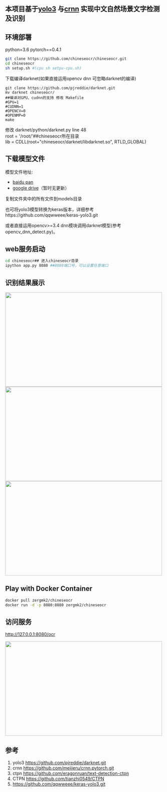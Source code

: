 ## 本项目基于[yolo3](https://github.com/pjreddie/darknet.git) 与[crnn](https://github.com/meijieru/crnn.pytorch.git)  实现中文自然场景文字检测及识别

## 环境部署
python=3.6 pytorch==0.4.1
``` Bash
git clone https://github.com/chineseocr/chineseocr.git
cd chineseocr
sh setup.sh #(cpu sh setpu-cpu.sh)
```

下载编译darknet(如果直接运用opencv dnn 可忽略darknet的编译)
```
git clone https://github.com/pjreddie/darknet.git 
mv darknet chineseocr/
##编译对GPU、cudnn的支持 修改 Makefile
#GPU=1
#CUDNN=1
#OPENCV=0
#OPENMP=0
make 
```
修改 darknet/python/darknet.py line 48    
root = '/root/'##chineseocr所在目录     
lib = CDLL(root+"chineseocr/darknet/libdarknet.so", RTLD_GLOBAL)    


## 下载模型文件   
模型文件地址:
* [baidu pan](https://pan.baidu.com/s/1gTW9gwJR6hlwTuyB6nCkzQ)
* [google drive](https://drive.google.com/drive/folders/1vlA6FjvicTt5GKvAfmycP5AlYxm4i9ze?usp=sharing)（暂时无更新）

复制文件夹中的所有文件到models目录

也可将yolo3模型转换为keras版本，详细参考https://github.com/qqwweee/keras-yolo3.git    

或者直接运用opencv>=3.4  dnn模块调用darknet模型(参考 opencv_dnn_detect.py)。   

## web服务启动
``` Bash
cd chineseocr## 进入chineseocr目录
ipython app.py 8080 ##8080端口号，可以设置任意端口
```

## 识别结果展示

<img width="500" height="300" src="https://github.com/chineseocr/chineseocr/blob/master/test/img1.png"/>
<img width="500" height="300" src="https://github.com/chineseocr/chineseocr/blob/master/test/4.png"/>
<img width="500" height="300" src="https://github.com/chineseocr/chineseocr/blob/master/test/card1.png"/>

## Play with Docker Container
``` Bash
docker pull zergmk2/chineseocr
docker run -d -p 8080:8080 zergmk2/chineseocr
```

## 访问服务
http://127.0.0.1:8080/ocr

<img width="500" height="300" src="https://github.com/chineseocr/chineseocr/blob/master/test/demo.png"/>


## 参考
1. yolo3 https://github.com/pjreddie/darknet.git   
2. crnn  https://github.com/meijieru/crnn.pytorch.git              
3. ctpn  https://github.com/eragonruan/text-detection-ctpn    
4. CTPN  https://github.com/tianzhi0549/CTPN       
5. https://github.com/qqwweee/keras-yolo3.git 


